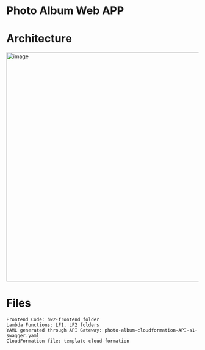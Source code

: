 # Photo Album Web APP

# Architecture

<img width="600" alt="image" src="https://github.com/s1w1t/photo-album-web/assets/96671833/8a5e6fcc-c9ed-45fe-9c69-86844a13e299">


# Files
```
Frontend Code: hw2-frontend folder
Lambda Functions: LF1, LF2 folders
YAML generated through API Gateway: photo-album-cloudformation-API-s1-swagger.yaml
CloudFormation file: template-cloud-formation
```
